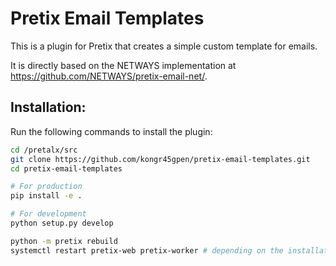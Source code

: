 # Pretix Email Templates

This is a plugin for Pretix that creates a simple custom template for emails.

It is directly based on the NETWAYS implementation at https://github.com/NETWAYS/pretix-email-net/.

## Installation:

Run the following commands to install the plugin:
```bash
cd /pretalx/src
git clone https://github.com/kongr45gpen/pretix-email-templates.git
cd pretix-email-templates

# For production
pip install -e .

# For development
python setup.py develop

python -m pretix rebuild
systemctl restart pretix-web pretix-worker # depending on the installation
```
